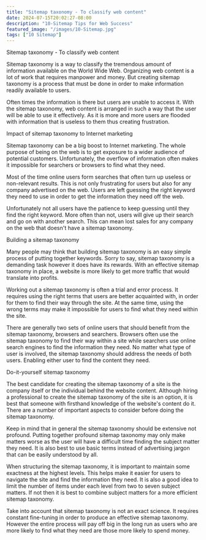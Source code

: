 ```yaml
---
title: "Sitemap taxonomy - To classify web content"
date: 2024-07-15T20:02:27-08:00
description: "10-Sitemap Tips for Web Success"
featured_image: "/images/10-Sitemap.jpg"
tags: ["10 Sitemap"]
---
```


Sitemap taxonomy - To classify web content

Sitemap taxonomy is a way to classify the tremendous amount of information available on the World Wide Web. Organizing web content is a lot of work that requires manpower and money. But creating sitemap taxonomy is a process that must be done in order to make information readily available to users. 

Often times the information is there but users are unable to access it. With the sitemap taxonomy, web content is arranged in such a way that the user will be able to use it effectively. As it is more and more users are flooded with information that is useless to them thus creating frustration. 

Impact of sitemap taxonomy to Internet marketing

Sitemap taxonomy can be a big boost to Internet marketing. The whole purpose of being on the web is to get exposure to a wider audience of potential customers. Unfortunately, the overflow of information often makes it impossible for searchers or browsers to find what they need. 

Most of the time online users form searches that often turn up useless or non-relevant results. This is not only frustrating for users but also for any company advertised on the web. Users are left guessing the right keyword they need to use in order to get the information they need off the web. 

Unfortunately not all users have the patience to keep guessing until they find the right keyword. More often than not, users will give up their search and go on with another search. This can mean lost sales for any company on the web that doesn't have a sitemap taxonomy. 

Building a sitemap taxonomy

Many people may think that building sitemap taxonomy is an easy simple process of putting together keywords. Sorry to say, sitemap taxonomy is a demanding task however it does have its rewards. With an effective sitemap taxonomy in place, a website is more likely to get more traffic that would translate into profits. 

Working out a sitemap taxonomy is often a trial and error process. It requires using the right terms that users are better acquainted with, in order for them to find their way through the site. At the same time, using the wrong terms may make it impossible for users to find what they need within the site.  

There are generally two sets of online users that should benefit from the sitemap taxonomy, browsers and searchers. Browsers often use the sitemap taxonomy to find their way within a site while searchers use online search engines to find the information they need. No matter what type of user is involved, the sitemap taxonomy should address the needs of both users. Enabling either user to find the content they need. 

Do-it-yourself sitemap taxonomy

The best candidate for creating the sitemap taxonomy of a site is the company itself or the individual behind the website content. Although hiring a professional to create the sitemap taxonomy of the site is an option, it is best that someone with firsthand knowledge of the website's content do it. There are a number of important aspects to consider before doing the sitemap taxonomy. 

Keep in mind that in general the sitemap taxonomy should be extensive not profound. Putting together profound sitemap taxonomy may only make matters worse as the user will have a difficult time finding the subject matter they need. It is also best to use basic terms instead of advertising jargon that can be easily understood by all. 

When structuring the sitemap taxonomy, it is important to maintain some exactness at the highest levels. This helps make it easier for users to navigate the site and find the information they need. It is also a good idea to limit the number of items under each level from two to seven subject matters. If not then it is best to combine subject matters for a more efficient sitemap taxonomy. 

Take into account that sitemap taxonomy is not an exact science. It requires constant fine-tuning in order to produce an effective sitemap taxonomy. However the entire process will pay off big in the long run as users who are more likely to find what they need are those more likely to spend money. 


